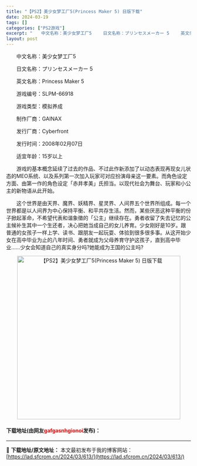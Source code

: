```yaml
---
title: "【PS2】美少女梦工厂5(Princess Maker 5) 日版下载"
date: 2024-03-19
tags: []
categories: ["PS2游戏"]
excerpt: "　　中文名称：美少女梦工厂5 　　日文名称：プリンセスメーカー 5 　　英文名称：Princess Maker 5 　　游戏编号：SLPM-66918 　　游戏类型：模拟养成 　　制作厂商：GAINAX 　　发行厂商：Cyberfront 　　发行时间：2008年02月07日 　　适宜年龄：15岁以&hellip;"
layout: post
---
```


 <p>　　中文名称：美少女梦工厂5</p> <p>　　日文名称：プリンセスメーカー 5</p> <p>　　英文名称：Princess Maker 5</p> <p>　　游戏编号：SLPM-66918</p> <p>　　游戏类型：模拟养成</p> <p>　　制作厂商：GAINAX</p> <p>　　发行厂商：Cyberfront</p> <p>　　发行时间：2008年02月07日</p> <p>　　适宜年龄：15岁以上</p> <p>　　游戏的基本概念延续了过去的作品、不过此作新添加了以动态表现再现女儿状态的MEO系统、以及系列第一次加入玩家可对应扮演母亲这一要素。而角色设定方面、由第一作的角色设定「赤井孝美」氏担当。以现代社会为舞台、玩家和小公主的新物语从此开始。</p> <p>　　这个世界是由天界、魔界、妖精界、星灵界、人间界五个世界所组成。每一个世界都是以人间界为中心保持平衡、和平共存生活。然而，某些厌恶这种平衡的份子掀起革命，不希望代表和谐象徵的「公主」继续存在。勇者收留了失去记忆的公主候补生其中一个生还者，决心把她当成自己的女儿养育。少女刚好是10岁。跟普通的女孩子一样上学、读书、跟朋友一起玩耍、体验到很多很多事。从这开始少女在高中毕业为止的八年时间、勇者就成为父母养育守护这孩子，直到高中毕业&hellip;&hellip;少女会知道自己的真实身分吗?她能成为王国的公主吗?</p> <p align="center"><img align="" border="0" src="https://lad.sfcrom.cn/wp-content/uploads/2024/03/20240319_65f99934c6743.jpg" width="445" alt="【PS2】美少女梦工厂5(Princess Maker 5) 日版下载" /></p> <p><h4>下载地址(由网友<font color="red">gafgasnhgionoi</font>发布)：</h4></p> 

---
📖 **下载地址/原文地址：** 本文最初发布于我的博客网站：[https://lad.sfcrom.cn/2024/03/613/](https://lad.sfcrom.cn/2024/03/613/)
